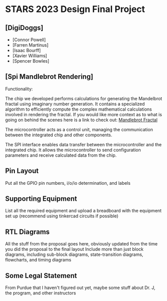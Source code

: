 # STARS 2023 Design Final Project

## [DigiDoggs]
* [Connor Powell]
* [Farren Martinus]
* [Isaac Bourff]
* [Xavier Williams]
* [Spencer Bowles]

## [Spi Mandlebrot Rendering]
Functionality:

The chip we developed performs calculations for generating the Mandelbrot fractal using imaginary number generation. It contains a specialized algorithm to efficiently compute the complex mathematical calculations involved in rendering the fractal. If you would like more context as to what is going on behind the scenes here is a link to check out: [Mandlebrot Fractal](doc:https://mathigon.org/course/fractals/mandelbrot)

The microcontroller acts as a control unit, managing the communication between the integrated chip and other components.

The SPI interface enables data transfer between the microcontroller and the integrated chip. It allows the microcontroller to send configuration parameters and receive calculated data from the chip.


## Pin Layout
Put all the GPIO pin numbers, i/o/io determination, and labels

## Supporting Equipment
List all the required equipment and upload a breadboard with the equipment set up (recommend using tinkercad circuits if possible)

## RTL Diagrams
All the stuff from the proposal goes here, obviously updated from the time you did the proposal to the final layout
Include more than just block diagrams, including sub-block diagrams, state-transition diagrams, flowcharts, and timing diagrams

## Some Legal Statement
From Purdue that I haven't figured out yet, maybe some stuff about Dr. J, the program, and other instructors